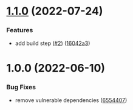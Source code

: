 # [1.1.0](https://github.com/larsrickert/template-express/compare/v1.0.0...v1.1.0) (2022-07-24)


### Features

* add build step ([#2](https://github.com/larsrickert/template-express/issues/2)) ([16042a3](https://github.com/larsrickert/template-express/commit/16042a3a32c0d03129a4b018e605882aaad7ec6f))

# 1.0.0 (2022-06-10)


### Bug Fixes

* remove vulnerable dependencies ([6554407](https://github.com/larsrickert/template-express/commit/6554407830e6870174c88a2971927f881ff44b47))
